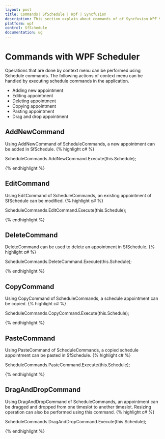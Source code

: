 ```yaml
---
layout: post
title: Commands| SfSchedule | Wpf | Syncfusion
description: This section explain about commands of of Syncfusion WPF Scheduler control and more details. 
platform: wpf
control: SfSchedule
documentation: ug
---
```


# Commands with WPF Scheduler

Operations that are done by context menu can be performed using Schedule commands. The following actions of context menu can be handled by executing schedule commands in the application.

* Adding new appointment
* Editing appointment
* Deleting appointment
* Copying appointment
* Pasting appointment
* Drag and drop appointment



## AddNewCommand

Using AddNewCommand of ScheduleCommands, a new appointment can be added in SfSchedule.
{% highlight c# %}

ScheduleCommands.AddNewCommand.Execute(this.Schedule);


{% endhighlight  %}


## EditCommand

Using EditCommand of ScheduleCommands, an existing appointment of SfSchedule can be modified.
{% highlight c# %}

ScheduleCommands.EditCommand.Execute(this.Schedule);



{% endhighlight  %}

## DeleteCommand

DeleteCommand can be used to delete an appointment in SfSchedule.
{% highlight c# %}

ScheduleCommands.DeleteCommand.Execute(this.Schedule);


{% endhighlight  %}


## CopyCommand

Using CopyCommand of ScheduleCommands, a schedule appointment can be copied.
{% highlight c# %}

ScheduleCommands.CopyCommand.Execute(this.Schedule);


{% endhighlight  %}


## PasteCommand

Using PasteCommand of ScheduleCommands, a copied schedule appointment can be pasted in SfSchedule.
{% highlight c# %}

ScheduleCommands.PasteCommand.Execute(this.Schedule);



{% endhighlight %}

## DragAndDropCommand

Using DragAndDropCommand of ScheduleCommands, an appointment can be dragged and dropped from one timeslot to another timeslot. Resizing operation can also be performed using this command.
{% highlight c# %}

ScheduleCommands.DragAndDropCommand.Execute(this.Schedule);


{% endhighlight  %}


